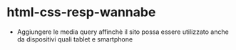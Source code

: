 html-css-resp-wannabe
===

- Aggiungere le media query affinchè il sito possa essere utilizzato anche da dispositivi quali tablet e smartphone
